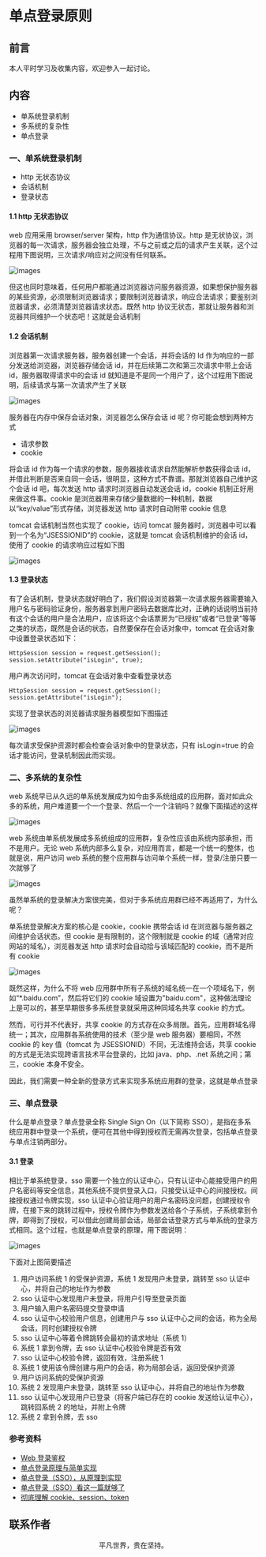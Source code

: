 # 单点登录原则

## 前言

本人平时学习及收集内容，欢迎参入一起讨论。

## 内容

- 单系统登录机制
- 多系统的复杂性
- 单点登录

### 一、单系统登录机制

- http 无状态协议
- 会话机制
- 登录状态

#### 1.1 http 无状态协议

web 应用采用 browser/server 架构，http 作为通信协议。http 是无状协议，浏览器的每一次请求，服务器会独立处理，不与之前或之后的请求产生关联，这个过程用下图说明，三次请求/响应对之间没有任何联系。

![images](login02.png)

但这也同时意味着，任何用户都能通过浏览器访问服务器资源，如果想保护服务器的某些资源，必须限制浏览器请求；要限制浏览器请求，响应合法请求；要鉴别浏览器请求，必须清楚浏览器请求状态。既然 http 协议无状态，那就让服务器和浏览器共同维护一个状态吧！这就是会话机制

#### 1.2 会话机制

浏览器第一次请求服务器，服务器创建一个会话，并将会话的 Id 作为响应的一部分发送给浏览器，浏览器存储会话 id，并在后续第二次和第三次请求中带上会话 id，服务器取得请求中的会话 id 就知道是不是同一个用户了，这个过程用下图说明，后续请求与第一次请求产生了关联

![images](login03.png)

服务器在内存中保存会话对象，浏览器怎么保存会话 id 呢？你可能会想到两种方式

- 请求参数
- cookie

将会话 id 作为每一个请求的参数，服务器接收请求自然能解析参数获得会话 id，并借此判断是否来自同一会话，很明显，这种方式不靠谱。那就浏览器自己维护这个会话 id 吧，每次发送 http 请求时浏览器自动发送会话 id，cookie 机制正好用来做这件事。cookie 是浏览器用来存储少量数据的一种机制，数据以“key/value”形式存储，浏览器发送 http 请求时自动附带 cookie 信息

tomcat 会话机制当然也实现了 cookie，访问 tomcat 服务器时，浏览器中可以看到一个名为“JSESSIONID”的 cookie，这就是 tomcat 会话机制维护的会话 id，使用了 cookie 的请求响应过程如下图

![images](login04.png)

#### 1.3 登录状态

有了会话机制，登录状态就好明白了，我们假设浏览器第一次请求服务器需要输入用户名与密码验证身份，服务器拿到用户密码去数据库比对，正确的话说明当前持有这个会话的用户是合法用户，应该将这个会话票房为“已授权”或者“已登录”等等之类的状态，既然是会话的状态，自然要保存在会话对象中，tomcat 在会话对象中设置登录状态如下：

```
HttpSession session = request.getSession();
session.setAttribute("isLogin", true);
```

用户再次访问时，tomcat 在会话对象中查看登录状态

```
HttpSession session = request.getSession();
session.getAttribute("isLogin");
```

实现了登录状态的浏览器请求服务器模型如下图描述

![images](login05.png)

每次请求受保护资源时都会检查会话对象中的登录状态，只有 isLogin=true 的会话才能访问，登录机制因此而实现。

### 二、多系统的复杂性

web 系统早已从久远的单系统发展成为如今由多系统组成的应用群，面对如此众多的系统，用户难道要一个一个登录、然后一个一个注销吗？就像下面描述的这样

![images](login06.png)

web 系统由单系统发展成多系统组成的应用群，复杂性应该由系统内部承担，而不是用户。无论 web 系统内部多么复杂，对应用而言，都是一个统一的整体，也就是说，用户访问 web 系统的整个应用群与访问单个系统一样，登录/注册只要一次就够了

![images](login07.png)

虽然单系统的登录解决方案很完美，但对于多系统应用群已经不再适用了，为什么呢？

单系统登录解决方案的核心是 cookie，cookie 携带会话 id 在浏览器与服务器之间维护会话状态。但 cookie 是有限制的，这个限制就是 cookie 的域（通常对应网站的域名），浏览器发送 http 请求时会自动拾与该域匹配的 cookie，而不是所有 cookie

![images](login08.png)

既然这样，为什么不将 web 应用群中所有子系统的域名统一在一个项域名下，例如“\*.baidu.com”，然后将它们的 cookie 域设置为"baidu.com"，这种做法理论上是可以的，甚至早期很多多系统登录就采用这种同域名共享 cookie 的方式。

然而，可行并不代表好，共享 cookie 的方式存在众多局限。首先，应用群域名得统一；其次，应用群各系统使用的技术（至少是 web 服务器）要相同，不然 cookie 的 key 值（tomcat 为 JSESSIONID）不同，无法维持会话，共享 cookie 的方式是无法实现跨语言技术平台登录的，比如 java、php、.net 系统之间；第三，cookie 本身不安全。

因此，我们需要一种全新的登录方式来实现多系统应用群的登录，这就是单点登录

### 三、单点登录

什么是单点登录？单点登录全称 Single Sign On（以下简称 SSO），是指在多系统应用群中登录一个系统，便可在其他中得到授权而无需再次登录，包括单点登录与单点注销两部分。

#### 3.1 登录

相比于单系统登录，sso 需要一个独立的认证中心，只有认证中心能接受用户的用户名密码等安全信息，其他系统不提供登录入口，只接受认证中心的间接授权。间接授权通过令牌实现，sso 认证中心验证用户的用户名密码没问题，创建授权令牌，在接下来的跳转过程中，授权令牌作为参数发送给各个子系统，子系统拿到令牌，即得到了授权，可以借此创建局部会话，局部会话登录方式与单系统的登录方式相同。这个过程，也就是单点登录的原理，用下图说明：

![images](login09.png)

下面对上图简要描述

1. 用户访问系统 1 的受保护资源，系统 1 发现用户未登录，跳转至 sso 认证中心，并将自己的地址作为参数
2. sso 认证中心发现用户未登录，将用户引导至登录页面
3. 用户输入用户名密码提交登录申请
4. sso 认证中心校验用户信息，创建用户与 sso 认证中心之间的会话，称为全局会话，同时创建授权令牌
5. sso 认证中心等着令牌跳转会最初的请求地址（系统 1）
6. 系统 1 拿到令牌，去 sso 认证中心校验令牌是否有效
7. sso 认证中心校验令牌，返回有效，注册系统 1
8. 系统 1 使用该令牌创建与用户的会话，称为局部会话，返回受保护资源
9. 用户访问系统的受保护资源
10. 系统 2 发现用户未登录，跳转至 sso 认证中心，并将自己的地址作为参数
11. sso 认证中心发现用户已登录（将客户端已存在的 cookie 发送给认证中心），跳转回系统 2 的地址，并附上令牌
12. 系统 2 拿到令牌，去 sso

### 参考资料

- [Web 登录鉴权](https://lmjben.github.io/blog/osi-web-login.html#session-cookie)
- [单点登录原理与简单实现](https://www.cnblogs.com/ywlaker/p/6113927.html)
- [单点登录（SSO），从原理到实现](https://www.cnblogs.com/ywlaker/p/6113927.html)
- [单点登录（SSO）看这一篇就够了](https://yq.aliyun.com/articles/636281)
- [彻底理解 cookie、session、token](https://mp.weixin.qq.com/s/1Kh18uyEJzM21mc2l5MMCg)

## 联系作者

<div align="center">
    <p>
        平凡世界，贵在坚持。
    </p>
    <img :src="$withBase('/about/contact.png')" />
</div>
